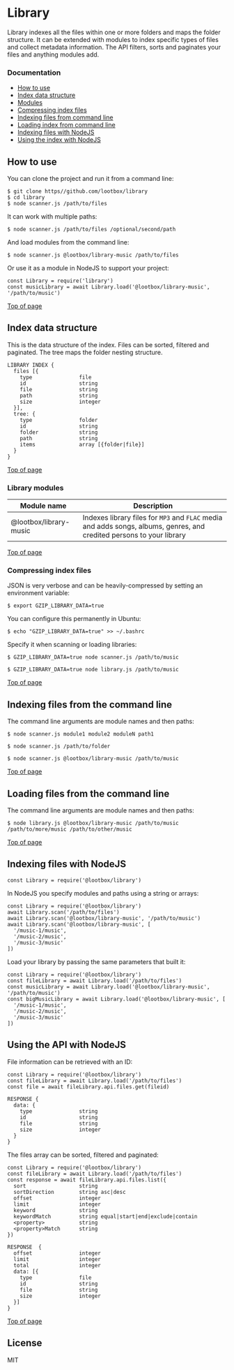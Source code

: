 # Library

Library indexes all the files within one or more folders and maps the folder structure.  It can be extended with modules to index specific types of files and collect metadata information.  The API filters, sorts and paginates your files and anything modules add.

### Documentation

- [How to use](#how-to-use)
- [Index data structure](#index-data-structure)
- [Modules](#library-modules)
- [Compressing index files](#compressing-index-files)
- [Indexing files from command line](#indexing-files-from-the-command-line)
- [Loading index from command line](#loading-index-from-the-command-line)
- [Indexing files with NodeJS](#indexing-files-with-nodejs)
- [Using the index with NodeJS](#using-the-files-index-with-nodejs)

## How to use 

You can clone the project and run it from a command line:

    $ git clone https//github.com/lootbox/library
    $ cd library
    $ node scanner.js /path/to/files

It can work with multiple paths:

    $ node scanner.js /path/to/files /optional/second/path

And load modules from the command line:

    $ node scanner.js @lootbox/library-music /path/to/files

Or use it as a module in NodeJS to support your project: 

    const Library = require('library')
    const musicLibrary = await Library.load('@lootbox/library-music', '/path/to/music')

[Top of page](#documentation)    

## Index data structure

This is the data structure of the index.  Files can be sorted, filtered and paginated.  The tree maps the folder nesting structure.

    LIBRARY INDEX {
      files [{
        type               file
        id                 string
        file               string
        path               string
        size               integer
      }],
      tree: {
        type               folder
        id                 string
        folder             string
        path               string
        items              array [{folder|file}]
      }
    }

[Top of page](#documentation)

### Library modules

| Module name                    | Description                                                                                                           |
| ------------------------------ | --------------------------------------------------------------------------------------------------------------------- |
| @lootbox/library-music | Indexes library files for `MP3` and `FLAC` media and adds songs, albums, genres, and credited persons to your library | 

[Top of page](#documentation)

### Compressing index files

JSON is very verbose and can be heavily-compressed by setting an environment variable:

    $ export GZIP_LIBRARY_DATA=true

You can configure this permanently in Ubuntu:

    $ echo "GZIP_LIBRARY_DATA=true" >> ~/.bashrc

Specify it when scanning or loading libraries:

    $ GZIP_LIBRARY_DATA=true node scanner.js /path/to/music

    $ GZIP_LIBRARY_DATA=true node library.js /path/to/music

[Top of page](#documentation)

## Indexing files from the command line 

The command line arguments are module names and then paths:

    $ node scanner.js module1 module2 moduleN path1

    $ node scanner.js /path/to/folder

    $ node scanner.js @lootbox/library-music /path/to/music

[Top of page](#documentation)

## Loading files from the command line 

The command line arguments are module names and then paths:

    $ node library.js @lootbox/library-music /path/to/music /path/to/more/music /path/to/other/music

[Top of page](#documentation)

## Indexing files with NodeJS

    const Library = require('@lootbox/library')

In NodeJS you specify modules and paths using a string or arrays:

    const Library = require('@lootbox/library')
    await Library.scan('/path/to/files')
    await Library.scan('@lootbox/library-music', '/path/to/music')
    await Library.scan('@lootbox/library-music', [
      '/music-1/music',
      '/music-2/music',
      '/music-3/music'
    ])

Load your library by passing the same parameters that built it:

    const Library = require('@lootbox/library')
    const fileLibrary = await Library.load('/path/to/files')
    const musicLibrary = await Library.load('@lootbox/library-music', '/path/to/music')
    const bigMusicLibrary = await Library.load('@lootbox/library-music', [
      '/music-1/music',
      '/music-2/music',
      '/music-3/music'
    ])

## Using the API with NodeJS

File information can be retrieved with an ID:

    const Library = require('@lootbox/library')
    const fileLibrary = await Library.load('/path/to/files')
    const file = await fileLibrary.api.files.get(fileid)

    RESPONSE {
      data: {
        type               string
        id                 string
        file               string
        size               integer
      }
    }

The files array can be sorted, filtered and paginated:

    const Library = require('@lootbox/library')
    const fileLibrary = await Library.load('/path/to/files')
    const response = await fileLibrary.api.files.list({
      sort                 string
      sortDirection        string asc|desc
      offset               integer
      limit                integer
      keyword              string
      keywordMatch         string equal|start|end|exclude|contain
      <property>           string
      <property>Match      string
    })

    RESPONSE  {
      offset               integer
      limit                integer 
      total                integer
      data: [{
        type               file
        id                 string
        file               string
        size               integer
      }]
    }

[Top of page](#documentation)

## License

MIT
